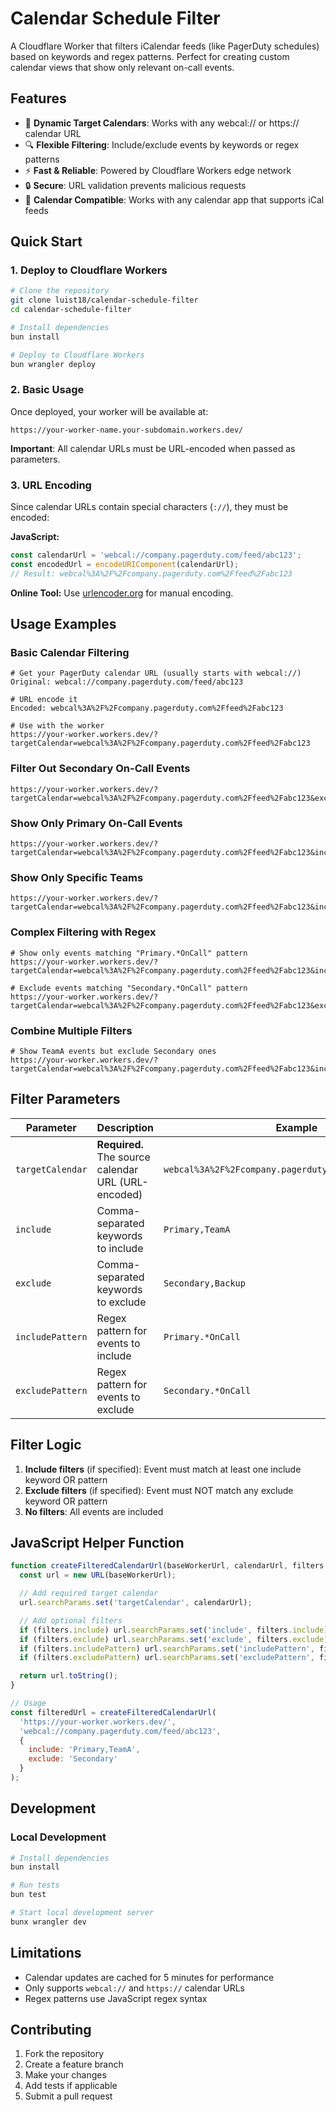 # Calendar Schedule Filter

A Cloudflare Worker that filters iCalendar feeds (like PagerDuty schedules) based on keywords and regex patterns. Perfect for creating custom calendar views that show only relevant on-call events.

## Features

- 🎯 **Dynamic Target Calendars**: Works with any webcal:// or https:// calendar URL
- 🔍 **Flexible Filtering**: Include/exclude events by keywords or regex patterns
- ⚡ **Fast & Reliable**: Powered by Cloudflare Workers edge network
- 🔒 **Secure**: URL validation prevents malicious requests
- 📱 **Calendar Compatible**: Works with any calendar app that supports iCal feeds

## Quick Start

### 1. Deploy to Cloudflare Workers

```bash
# Clone the repository
git clone luist18/calendar-schedule-filter
cd calendar-schedule-filter

# Install dependencies
bun install

# Deploy to Cloudflare Workers
bun wrangler deploy
```

### 2. Basic Usage

Once deployed, your worker will be available at:
```
https://your-worker-name.your-subdomain.workers.dev/
```

**Important**: All calendar URLs must be URL-encoded when passed as parameters.

### 3. URL Encoding

Since calendar URLs contain special characters (`://`), they must be encoded:

**JavaScript:**
```javascript
const calendarUrl = 'webcal://company.pagerduty.com/feed/abc123';
const encodedUrl = encodeURIComponent(calendarUrl);
// Result: webcal%3A%2F%2Fcompany.pagerduty.com%2Ffeed%2Fabc123
```

**Online Tool:** Use [urlencoder.org](https://www.urlencoder.org/) for manual encoding.

## Usage Examples

### Basic Calendar Filtering

```
# Get your PagerDuty calendar URL (usually starts with webcal://)
Original: webcal://company.pagerduty.com/feed/abc123

# URL encode it
Encoded: webcal%3A%2F%2Fcompany.pagerduty.com%2Ffeed%2Fabc123

# Use with the worker
https://your-worker.workers.dev/?targetCalendar=webcal%3A%2F%2Fcompany.pagerduty.com%2Ffeed%2Fabc123
```

### Filter Out Secondary On-Call Events

```
https://your-worker.workers.dev/?targetCalendar=webcal%3A%2F%2Fcompany.pagerduty.com%2Ffeed%2Fabc123&exclude=Secondary
```

### Show Only Primary On-Call Events

```
https://your-worker.workers.dev/?targetCalendar=webcal%3A%2F%2Fcompany.pagerduty.com%2Ffeed%2Fabc123&include=Primary
```

### Show Only Specific Teams

```
https://your-worker.workers.dev/?targetCalendar=webcal%3A%2F%2Fcompany.pagerduty.com%2Ffeed%2Fabc123&include=TeamA,TeamB
```

### Complex Filtering with Regex

```
# Show only events matching "Primary.*OnCall" pattern
https://your-worker.workers.dev/?targetCalendar=webcal%3A%2F%2Fcompany.pagerduty.com%2Ffeed%2Fabc123&includePattern=Primary.*OnCall

# Exclude events matching "Secondary.*OnCall" pattern
https://your-worker.workers.dev/?targetCalendar=webcal%3A%2F%2Fcompany.pagerduty.com%2Ffeed%2Fabc123&excludePattern=Secondary.*OnCall
```

### Combine Multiple Filters

```
# Show TeamA events but exclude Secondary ones
https://your-worker.workers.dev/?targetCalendar=webcal%3A%2F%2Fcompany.pagerduty.com%2Ffeed%2Fabc123&include=TeamA&exclude=Secondary
```

## Filter Parameters

| Parameter | Description | Example |
|-----------|-------------|---------|
| `targetCalendar` | **Required.** The source calendar URL (URL-encoded) | `webcal%3A%2F%2Fcompany.pagerduty.com%2Ffeed%2Fabc123` |
| `include` | Comma-separated keywords to include | `Primary,TeamA` |
| `exclude` | Comma-separated keywords to exclude | `Secondary,Backup` |
| `includePattern` | Regex pattern for events to include | `Primary.*OnCall` |
| `excludePattern` | Regex pattern for events to exclude | `Secondary.*OnCall` |

## Filter Logic

1. **Include filters** (if specified): Event must match at least one include keyword OR pattern
2. **Exclude filters** (if specified): Event must NOT match any exclude keyword OR pattern
3. **No filters**: All events are included

## JavaScript Helper Function

```javascript
function createFilteredCalendarUrl(baseWorkerUrl, calendarUrl, filters = {}) {
  const url = new URL(baseWorkerUrl);

  // Add required target calendar
  url.searchParams.set('targetCalendar', calendarUrl);

  // Add optional filters
  if (filters.include) url.searchParams.set('include', filters.include);
  if (filters.exclude) url.searchParams.set('exclude', filters.exclude);
  if (filters.includePattern) url.searchParams.set('includePattern', filters.includePattern);
  if (filters.excludePattern) url.searchParams.set('excludePattern', filters.excludePattern);

  return url.toString();
}

// Usage
const filteredUrl = createFilteredCalendarUrl(
  'https://your-worker.workers.dev/',
  'webcal://company.pagerduty.com/feed/abc123',
  {
    include: 'Primary,TeamA',
    exclude: 'Secondary'
  }
);
```

## Development

### Local Development

```bash
# Install dependencies
bun install

# Run tests
bun test

# Start local development server
bunx wrangler dev
```

## Limitations

- Calendar updates are cached for 5 minutes for performance
- Only supports `webcal://` and `https://` calendar URLs
- Regex patterns use JavaScript regex syntax

## Contributing

1. Fork the repository
2. Create a feature branch
3. Make your changes
4. Add tests if applicable
5. Submit a pull request


